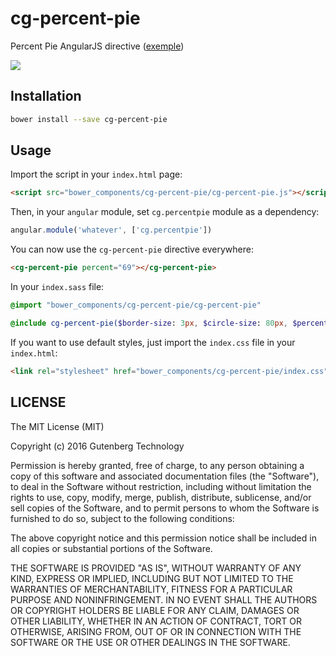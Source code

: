# cg-percent-pie
Percent Pie AngularJS directive ([exemple](http://codepen.io/roparz/pen/OMrbLZ))

<img src="https://raw.githubusercontent.com/roparz/cg-percent-pie/master/exemple.png" />

## Installation

```bash
bower install --save cg-percent-pie
```

## Usage

Import the script in your `index.html` page:

```html
<script src="bower_components/cg-percent-pie/cg-percent-pie.js"></script>
```

Then, in your `angular` module, set `cg.percentpie` module as a dependency:

```javascript
angular.module('whatever', ['cg.percentpie'])
```

You can now use the `cg-percent-pie` directive everywhere:

```html
<cg-percent-pie percent="69"></cg-percent-pie>
```

In your `index.sass` file:

```sass
@import "bower_components/cg-percent-pie/cg-percent-pie"

@include cg-percent-pie($border-size: 3px, $circle-size: 80px, $percent-font-size: 20%, $circle-color: rgb(85, 199, 215), $circle-shadow: rgb(212, 212, 212))
```

If you want to use default styles, just import the `index.css` file in your `index.html`:

```html
<link rel="stylesheet" href="bower_components/cg-percent-pie/index.css">
```

## LICENSE

The MIT License (MIT)

Copyright (c) 2016 Gutenberg Technology

Permission is hereby granted, free of charge, to any person obtaining a copy
of this software and associated documentation files (the "Software"), to deal
in the Software without restriction, including without limitation the rights
to use, copy, modify, merge, publish, distribute, sublicense, and/or sell
copies of the Software, and to permit persons to whom the Software is
furnished to do so, subject to the following conditions:

The above copyright notice and this permission notice shall be included in all
copies or substantial portions of the Software.

THE SOFTWARE IS PROVIDED "AS IS", WITHOUT WARRANTY OF ANY KIND, EXPRESS OR
IMPLIED, INCLUDING BUT NOT LIMITED TO THE WARRANTIES OF MERCHANTABILITY,
FITNESS FOR A PARTICULAR PURPOSE AND NONINFRINGEMENT. IN NO EVENT SHALL THE
AUTHORS OR COPYRIGHT HOLDERS BE LIABLE FOR ANY CLAIM, DAMAGES OR OTHER
LIABILITY, WHETHER IN AN ACTION OF CONTRACT, TORT OR OTHERWISE, ARISING FROM,
OUT OF OR IN CONNECTION WITH THE SOFTWARE OR THE USE OR OTHER DEALINGS IN THE
SOFTWARE.
